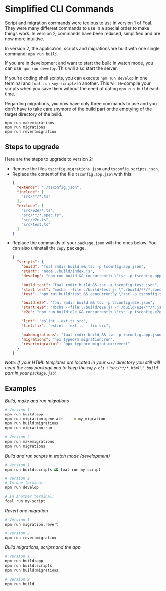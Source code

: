
# Simplified CLI Commands

Script and migration commands were tedious to use in version 1 of Foal. They were many different commands to use in a special order to make things work. In version 2, commands have been reduced, simplified and are now more intuitive.

In version 2, the application, scripts and migrations are built with one single command: `npm run build`.

If you are in development and want to start the build in watch mode, you can use `npm run develop`. This will also start the server.

If you're coding shell scripts, you can execute `npm run develop` in one terminal and `foal run <my-script>` in another. This will re-compile your scripts when you save them without the need of calling `npm run build` each time.

Regarding migrations, you now have only three commands to use and you don't have to take care anymore of the build part or the emptying of the target directory of the build.
```
npm run makemigrations
npm run migrations
npm run revertmigration
```

## Steps to upgrade

Here are the steps to upgrade to version 2:
- Remove the files `tsconfig.migrations.json` and `tsconfig.scripts.json`.
- Replace the content of the file `tsconfig.app.json` with this:
    ```json
    {
      "extends": "./tsconfig.json",
      "include": [
        "src/**/*.ts"
      ],
      "exclude": [
        "src/e2e/*.ts",
        "src/**/*.spec.ts",
        "src/e2e.ts",
        "src/test.ts"
      ]
    }
    ```
- Replace the commands of your `package.json` with the ones below. You can also uninstall the `copy` package.
    ```json
    {
      "scripts": {
        "build": "foal rmdir build && tsc -p tsconfig.app.json",
        "start": "node ./build/index.js",
        "develop": "npm run build && concurrently \"tsc -p tsconfig.app.json -w\" \"supervisor -w ./build --no-restart-on error ./build/index.js\"",

        "build:test": "foal rmdir build && tsc -p tsconfig.test.json",
        "start:test": "mocha --file ./build/test.js \"./build/**/*.spec.js\"",
        "test": "npm run build:test && concurrently \"tsc -p tsconfig.test.json -w\" \"mocha --file ./build/test.js -w \\\"./build/**/*.spec.js\\\"\"",

        "build:e2e": "foal rmdir build && tsc -p tsconfig.e2e.json",
        "start:e2e": "mocha --file ./build/e2e.js \"./build/e2e/**/*.js\"",
        "e2e": "npm run build:e2e && concurrently \"tsc -p tsconfig.e2e.json -w\" \"mocha --file ./build/e2e.js -w \\\"./build/e2e/**/*.js\\\"\"",

        "lint": "eslint --ext ts src",
        "lint:fix": "eslint --ext ts --fix src",

        "makemigrations": "foal rmdir build && tsc -p tsconfig.app.json && npx typeorm migration:generate --name migration && tsc -p tsconfig.app.json",
        "migrations": "npx typeorm migration:run",
        "revertmigration": "npx typeorm migration:revert"
      }
    }
    ```

*Note: If your HTML templates are located in your `src/` directory you still will need the `copy` package and to keep the `copy-cli \"src/**/*.html\" build` part in your `package.json`.*

## Examples

*Build, make and run migrations*
```bash
# Version 1
npm run build:app
npm run migration:generate -- -n my_migration
npm run build:migrations
npm run migration:run

# Version 2
npm run makemigrations
npm run migrations
```

*Build and run scripts in watch mode (development)*
```bash
# Version 1
npm run build:scripts && foal run my-script

# Version 2
# In one terminal:
npm run develop

# In another terminal:
foal run my-script
```

*Revert one migration*
```bash
# Version 1
npm run migration:revert

# Version 2
npm run revertmigration
```

*Build migrations, scripts and the app*
```bash
# Version 1
npm run build:app
npm run build:scripts
npm run build:migrations

# Version 2
npm run build
```